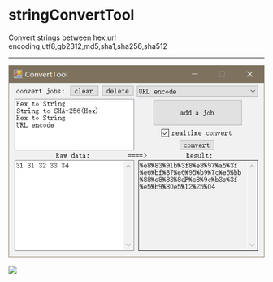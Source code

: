 # stringConvertTool
Convert strings between hex,url encoding,utf8,gb2312,md5,sha1,sha256,sha512

---


![](https://github.com/chenxuuu/stringConvertTool/raw/master/pic/1.png)

![](https://github.com/chenxuuu/stringConvertTool/row/master/pic/2.png)
